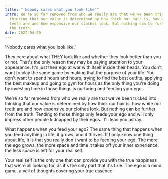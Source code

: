 ```yaml
---
title: "'Nobody cares what you look like'"
intro: We're so far removed from who we really are that we've been tricked into
  thinking that our value is determined by how thick our hair is, how white our
  teeth are and how expensive our clothes look. But nothing can be further from
  the truth.
date: 2022-04-29
---
```

'Nobody cares what you look like.'

They care about what THEY look like and whether they look better than you or not. That's the only reason they may be paying attention to your appearance. It's just their ego at war with itself inside their heads. You don't want to play the same game by making that the purpose of your life. You don't want to spend hours and hours, trying to find the best outfits, applying the best makeup and going to gym for hours as the only thing you're doing by investing time in those things is nurturing and feeding your ego.

We're so far removed from who we really are that we've been tricked into thinking that our value is determined by how thick our hair is, how white our teeth are and how expensive our clothes look. But nothing can be further from the truth. Tending to those things only feeds your ego and will only impress other people kidnapped by their egos. It'll lead you astray.

What happens when you feed your ego? The same thing that happens when you feed anything in life, it grows, and it thrives. If I only know one thing about life, it is that you really don't want to be feeding your ego. The more the ego grows, the more space and time it takes off your inner experience; the less space is left for your real self.

Your real self is the only one that can provide you with the true happiness that we're all looking for, as it's the only part that it's true. The ego is a mind game, a veil of thoughts covering your true essence.